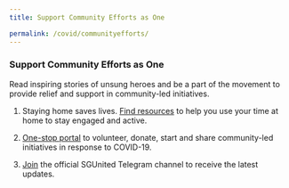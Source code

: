 ```yaml
---
title: Support Community Efforts as One

permalink: /covid/communityefforts/
---
```


### **Support Community Efforts as One**

Read inspiring stories of unsung heroes and be a part of the movement to provide relief and support in community-led initiatives.

1. Staying home saves lives. <a href="https://www.sgunited.gov.sg/stay-engaged/" target="_blank">Find resources</a> to help you use your time at home to stay engaged and active.

2. <a href="https://www.sgunited.gov.sg/" target="_blank">One-stop portal</a> to volunteer, donate, start and share community-led initiatives in response to COVID-19. 

3. <a href="https://t.me/SG_United" target="_blank">Join</a> the official SGUnited Telegram channel to receive the latest updates.
